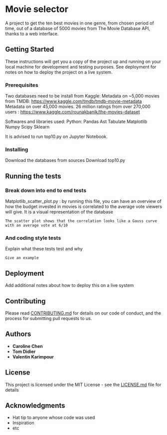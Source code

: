 # Movie selector

A project to get the ten best movies in one genre, from chosen period of time, out of a database of 5000 movies from The Movie Database API, thanks to a web interface.

## Getting Started

These instructions will get you a copy of the project up and running on your local machine for development and testing purposes. See deployment for notes on how to deploy the project on a live system.

### Prerequisites
Two databases need to be install from Kaggle:
Metadata on ~5,000 movies from TMDB: https://www.kaggle.com/tmdb/tmdb-movie-metadata
Metadata on over 45,000 movies. 26 million ratings from over 270,000 users : 
https://www.kaggle.com/rounakbanik/the-movies-dataset

Softwares and libraries used:
Python:
Pandas
Ast
Tabulate
Matplotlib
Numpy
Scipy
Sklearn

It is advised to run top10.py on Jupyter Notebook.

### Installing

Download the databases from sources
Download top10.py

## Running the tests



### Break down into end to end tests

Matplotlib_scatter_plot.py : by running this file, you can have an overview of how the budget invested in movies is correlated to the average vote viewers will give. It is a visual representation of the database

```
The scatter plot shows that the correlation looks like a Gauss curve with an average vote at 6/10
```

### And coding style tests

Explain what these tests test and why

```
Give an example
```

## Deployment

Add additional notes about how to deploy this on a live system

## Contributing

Please read [CONTRIBUTING.md](https://gist.github.com/PurpleBooth/b24679402957c63ec426) for details on our code of conduct, and the process for submitting pull requests to us.


## Authors

* **Caroline Chen** 
* **Tom Didier** 
* **Valentin Karimpour** 

## License

This project is licensed under the MIT License - see the [LICENSE.md](LICENSE.md) file for details

## Acknowledgments

* Hat tip to anyone whose code was used
* Inspiration
* etc



